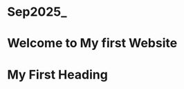 # Sep2025_
<IDOCTYPE html>
<html>
<head>
<title>My Website</title>

<link rel=icon href=sunflower.jpg type=image/jpg>

</head>
<body>

<h1>Welcome to My first Website</h1>
<h1> My First Heading</h1>

</body>
</html>
